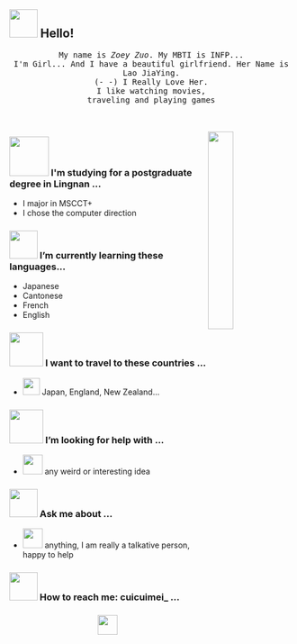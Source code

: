 ## <img src="https://raw.githubusercontent.com/alexnaiman/alexnaiman/master/resources/welcomeglitch.gif" width="50px" /> Hello!

<p align="center" >
  <samp>
    My name is <em>Zoey Zuo</em>. My MBTI is INFP... 
  <br/> I'm Girl... And I have a beautiful girlfriend. Her Name is Lao JiaYing. 
    <br/> (<em>- -</em>) I Really Love Her.
      <br/>
I like watching movies,
          <br/>
traveling and playing games
  </samp>
  <br/>
  <br/>
  <br/>
</p>

<img src="https://media.tenor.com/images/df8c44a1d20ab367fdcb21880985fd33/tenor.gif" align="right"  width="30%" alt=""/>

### <img src="https://raw.githubusercontent.com/alexnaiman/alexnaiman/master/resources/PusheenCompute.gif" width="70px" />  I'm studying for a postgraduate degree in Lingnan ...

-    I major in MSCCT+
-    I  chose the computer direction

### <img src="https://raw.githubusercontent.com/alexnaiman/alexnaiman/master/resources/Confused_Dog.gif" height="50px" /> I’m currently learning these languages...

-  Japanese
-  Cantonese
-  French
-  English

### <img src="https://raw.githubusercontent.com/alexnaiman/alexnaiman/master/resources/pug_dance.gif" width="60px" /> I want to travel to these countries ...

- <img src="https://raw.githubusercontent.com/alexnaiman/alexnaiman/master/resources/open_source.png" height="30px"  alt=""/> Japan, England, New Zealand...

### <img src="https://raw.githubusercontent.com/alexnaiman/alexnaiman/master/resources/cool_duck.gif" width="60px" /> I’m looking for help with ...

- <img src="https://raw.githubusercontent.com/alexnaiman/alexnaiman/master/resources/party_parrot.gif" height="35px"  alt=""/> any weird or interesting idea

### <img src="https://raw.githubusercontent.com/alexnaiman/alexnaiman/master/resources/question.png" width="50px" />  Ask me about ...

- <img src="https://raw.githubusercontent.com/alexnaiman/alexnaiman/master/resources/chat.gif" height="35px"  alt=""/> anything, I am really a talkative person, happy to help 

### <img src="https://raw.githubusercontent.com/alexnaiman/alexnaiman/master/resources/bongocat.gif" width="50px" /> How to reach me: cuicuimei_  ...

<p align="center">
  <a href="https://twitter.com/naiman_alex">
  <a href="https://www.instagram.com/alex.naiman.4/">
    <img src="https://raw.githubusercontent.com/alexnaiman/alexnaiman/master/resources/instagram.webp" height="35px" style="margin: 5px;"  alt=""/>
  </a>
